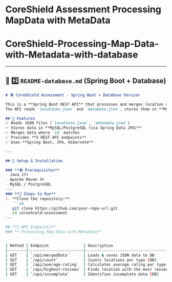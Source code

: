 # CoreShield Assessment Processing MapData with MetaData

# CoreShield-Processing-Map-Data-with-Metadata-with-database

---

## **🚀 2️⃣ `README-database.md` (Spring Boot + Database)**
```markdown
# 🛠️ CoreShield Assessment - Spring Boot + Database Version

This is a **Spring Boot REST API** that processes and merges location data **with a database**.  
The API reads `locations.json` and `metadata.json`, stores them in **MySQL/PostgreSQL**, and provides insights.

## 📌 Features
✅ Reads JSON files (`locations.json`, `metadata.json`)  
✅ Stores data in **MySQL/PostgreSQL (via Spring Data JPA)**  
✅ Merges data where `id` matches  
✅ Provides **5 REST API endpoints**  
✅ Uses **Spring Boot, JPA, Hibernate**  

---

## 🚀 Setup & Installation

### **🛠️ Prerequisites**
- Java 17+  
- Apache Maven 3+  
- MySQL / PostgreSQL  
---
### **📌 Steps to Run**
1. **Clone the repository:**
   ```sh
   git clone https://github.com/your-repo-url.git
   cd coreshield-assessment
---

## **🚀 API Endpoints**
### ** Processing Map Data with Metadata**


| Method | Endpoint               | Description                               |
|--------|------------------------|-------------------------------------------|
| GET    | `/api/mergedData`      | Loads & saves JSON data to DB             |
| GET    | `/api/count`           | Counts locations per type (DB)            |
| GET    | `/api/average-rating`  | Calculates average rating per type (DB)   |
| GET    | `/api/highest-reviews` | Finds location with the most reviews (DB) |
| GET    | `/api/incomplete`      | Identifies incomplete data (DB)           |
